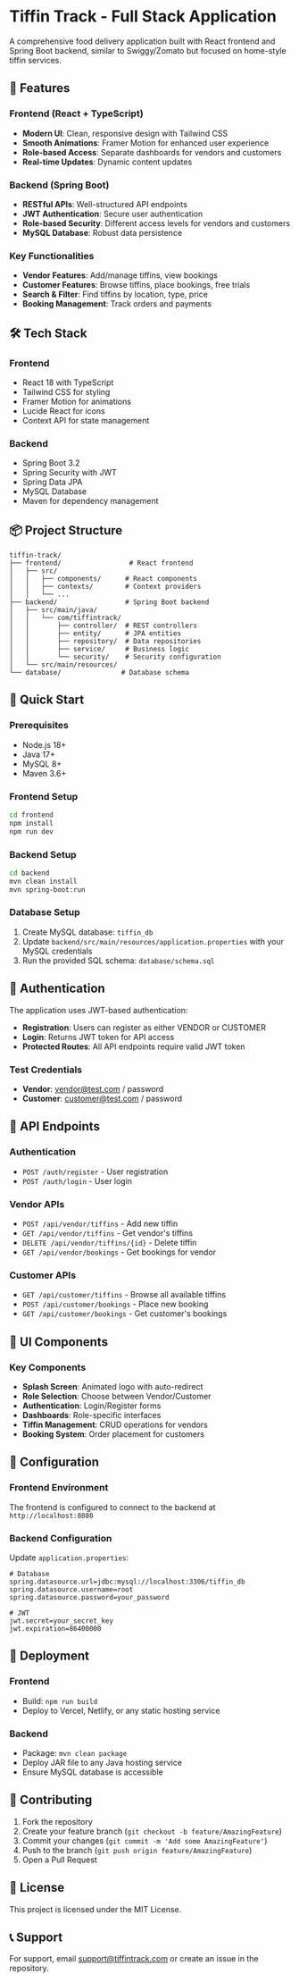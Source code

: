 # Tiffin Track - Full Stack Application

A comprehensive food delivery application built with React frontend and Spring Boot backend, similar to Swiggy/Zomato but focused on home-style tiffin services.

## 🚀 Features

### Frontend (React + TypeScript)
- **Modern UI**: Clean, responsive design with Tailwind CSS
- **Smooth Animations**: Framer Motion for enhanced user experience
- **Role-based Access**: Separate dashboards for vendors and customers
- **Real-time Updates**: Dynamic content updates

### Backend (Spring Boot)
- **RESTful APIs**: Well-structured API endpoints
- **JWT Authentication**: Secure user authentication
- **Role-based Security**: Different access levels for vendors and customers
- **MySQL Database**: Robust data persistence

### Key Functionalities
- **Vendor Features**: Add/manage tiffins, view bookings
- **Customer Features**: Browse tiffins, place bookings, free trials
- **Search & Filter**: Find tiffins by location, type, price
- **Booking Management**: Track orders and payments

## 🛠️ Tech Stack

### Frontend
- React 18 with TypeScript
- Tailwind CSS for styling
- Framer Motion for animations
- Lucide React for icons
- Context API for state management

### Backend
- Spring Boot 3.2
- Spring Security with JWT
- Spring Data JPA
- MySQL Database
- Maven for dependency management

## 📦 Project Structure

```
tiffin-track/
├── frontend/                 # React frontend
│   ├── src/
│   │   ├── components/      # React components
│   │   ├── contexts/        # Context providers
│   │   └── ...
├── backend/                 # Spring Boot backend
│   ├── src/main/java/
│   │   └── com/tiffintrack/
│   │       ├── controller/  # REST controllers
│   │       ├── entity/      # JPA entities
│   │       ├── repository/  # Data repositories
│   │       ├── service/     # Business logic
│   │       └── security/    # Security configuration
│   └── src/main/resources/
└── database/               # Database schema
```

## 🚀 Quick Start

### Prerequisites
- Node.js 18+
- Java 17+
- MySQL 8+
- Maven 3.6+

### Frontend Setup
```bash
cd frontend
npm install
npm run dev
```

### Backend Setup
```bash
cd backend
mvn clean install
mvn spring-boot:run
```

### Database Setup
1. Create MySQL database: `tiffin_db`
2. Update `backend/src/main/resources/application.properties` with your MySQL credentials
3. Run the provided SQL schema: `database/schema.sql`

## 🔐 Authentication

The application uses JWT-based authentication:
- **Registration**: Users can register as either VENDOR or CUSTOMER
- **Login**: Returns JWT token for API access
- **Protected Routes**: All API endpoints require valid JWT token

### Test Credentials
- **Vendor**: vendor@test.com / password
- **Customer**: customer@test.com / password

## 📱 API Endpoints

### Authentication
- `POST /auth/register` - User registration
- `POST /auth/login` - User login

### Vendor APIs
- `POST /api/vendor/tiffins` - Add new tiffin
- `GET /api/vendor/tiffins` - Get vendor's tiffins
- `DELETE /api/vendor/tiffins/{id}` - Delete tiffin
- `GET /api/vendor/bookings` - Get bookings for vendor

### Customer APIs
- `GET /api/customer/tiffins` - Browse all available tiffins
- `POST /api/customer/bookings` - Place new booking
- `GET /api/customer/bookings` - Get customer's bookings

## 🎨 UI Components

### Key Components
- **Splash Screen**: Animated logo with auto-redirect
- **Role Selection**: Choose between Vendor/Customer
- **Authentication**: Login/Register forms
- **Dashboards**: Role-specific interfaces
- **Tiffin Management**: CRUD operations for vendors
- **Booking System**: Order placement for customers

## 🔧 Configuration

### Frontend Environment
The frontend is configured to connect to the backend at `http://localhost:8080`

### Backend Configuration
Update `application.properties`:
```properties
# Database
spring.datasource.url=jdbc:mysql://localhost:3306/tiffin_db
spring.datasource.username=root
spring.datasource.password=your_password

# JWT
jwt.secret=your_secret_key
jwt.expiration=86400000
```

## 🚀 Deployment

### Frontend
- Build: `npm run build`
- Deploy to Vercel, Netlify, or any static hosting service

### Backend
- Package: `mvn clean package`
- Deploy JAR file to any Java hosting service
- Ensure MySQL database is accessible

## 🤝 Contributing

1. Fork the repository
2. Create your feature branch (`git checkout -b feature/AmazingFeature`)
3. Commit your changes (`git commit -m 'Add some AmazingFeature'`)
4. Push to the branch (`git push origin feature/AmazingFeature`)
5. Open a Pull Request

## 📄 License

This project is licensed under the MIT License.

## 📞 Support

For support, email support@tiffintrack.com or create an issue in the repository.